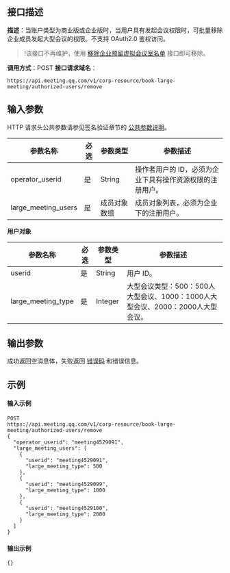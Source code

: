 ## 接口描述
**描述**：当账户类型为商业版或企业版时，当用户具有发起会议权限时，可批量移除企业成员发起大型会议的权限。不支持 OAuth2.0 鉴权访问。
>!该接口不再维护，使用 [移除企业预留虚拟会议室名单](https://cloud.tencent.com/document/product/1095/56809) 接口即可移除。

**调用方式**：POST
**接口请求域名**：
```Plaintext
https://api.meeting.qq.com/v1/corp-resource/book-large-meeting/authorized-users/remove

```



## 输入参数
HTTP 请求头公共参数请参见签名验证章节的 [公共参数说明](https://cloud.tencent.com/document/product/1095/42413#.E5.85.AC.E5.85.B1.E5.8F.82.E6.95.B0)。

| 参数名称            | 必选 | 参数类型     | 参数描述                                               |
| ------------------- | ---- | ------------ | ------------------------------------------------------ |
| operator_userid     | 是   | String       | 操作者用户的 ID，必须为企业下具有操作资源权限的注册用户。 |
| large_meeting_users | 是   | 成员对象数组 | 成员对象列表，必须为企业下的注册用户。                   |


**用户对象**


| 参数名称           | 必选 | 参数类型 | 参数描述                                                     |
| ------------------ | ---- | -------- | ------------------------------------------------------------ |
| userid             | 是   | String   | 用户 ID。                                                       |
| large_meeting_type | 是   | Integer  | 大型会议类型：500：500人大型会议、1000：1000人大型会议、2000：2000人大型会议。 |







## 输出参数

成功返回空消息体，失败返回 [错误码](https://cloud.tencent.com/document/product/1095/43704) 和错误信息。



## 示例

#### 输入示例
```plaintext
POST
https://api.meeting.qq.com/v1/corp-resource/book-large-meeting/authorized-users/remove
{
  "operator_userid": "meeting4529091",
  "large_meeting_users": [
  	{
	  "userid": "meeting4529091",
	  "large_meeting_type": 500
	},
	{
	  "userid": "meeting4529099",
	  "large_meeting_type": 1000
	},
	{
	  "userid": "meeting4529100",
	  "large_meeting_type": 2000
	}
  ]
}

```




#### 输出示例
```plaintext
{}

```

